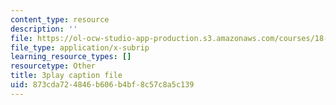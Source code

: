 ```yaml
---
content_type: resource
description: ''
file: https://ol-ocw-studio-app-production.s3.amazonaws.com/courses/18-06sc-linear-algebra-fall-2011/873cda724846b606b4bf8c57c8a5c139_pSbafxDHdgE.srt
file_type: application/x-subrip
learning_resource_types: []
resourcetype: Other
title: 3play caption file
uid: 873cda72-4846-b606-b4bf-8c57c8a5c139
---
```


